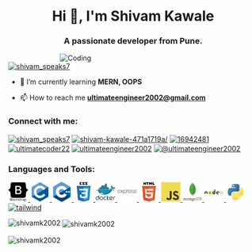 <h1 align="center">Hi 👋, I'm Shivam Kawale</h1>
<h3 align="center">A passionate developer from Pune.</h3>
<img align="right" alt="Coding" width="400" src="https://c.tenor.com/-SV9TjUGabMAAAAM/hacker-python.gif">

<p align="left"> <a href="https://twitter.com/shivam_speaks7" target="blank"><img src="https://img.shields.io/twitter/follow/shivam_speaks7?logo=twitter&style=for-the-badge" alt="shivam_speaks7" /></a> </p>

- 🌱 I’m currently learning **MERN, OOPS**

- 📫 How to reach me **ultimateengineer2002@gmail.com**

<h3 align="left">Connect with me:</h3>
<p align="left">
<a href="https://twitter.com/shivam_speaks7" target="blank"><img align="center" src="https://raw.githubusercontent.com/rahuldkjain/github-profile-readme-generator/master/src/images/icons/Social/twitter.svg" alt="shivam_speaks7" height="30" width="40" /></a>
<a href="https://linkedin.com/in/shivam-kawale-471a1719a/" target="blank"><img align="center" src="https://raw.githubusercontent.com/rahuldkjain/github-profile-readme-generator/master/src/images/icons/Social/linked-in-alt.svg" alt="shivam-kawale-471a1719a/" height="30" width="40" /></a>
<a href="https://stackoverflow.com/users/16942481" target="blank"><img align="center" src="https://raw.githubusercontent.com/rahuldkjain/github-profile-readme-generator/master/src/images/icons/Social/stack-overflow.svg" alt="16942481" height="30" width="40" /></a>
<a href="https://www.hackerrank.com/ultimatecoder22" target="blank"><img align="center" src="https://raw.githubusercontent.com/rahuldkjain/github-profile-readme-generator/master/src/images/icons/Social/hackerrank.svg" alt="ultimatecoder22" height="30" width="40" /></a>
<a href="https://www.leetcode.com/ultimateengineer2002" target="blank"><img align="center" src="https://raw.githubusercontent.com/rahuldkjain/github-profile-readme-generator/master/src/images/icons/Social/leet-code.svg" alt="ultimateengineer2002" height="30" width="40" /></a>
<a href="https://www.hackerearth.com/@ultimateengineer2002" target="blank"><img align="center" src="https://raw.githubusercontent.com/rahuldkjain/github-profile-readme-generator/master/src/images/icons/Social/hackerearth.svg" alt="@ultimateengineer2002" height="30" width="40" /></a>
</p>

<h3 align="left">Languages and Tools:</h3>
<p align="left"> <a href="https://getbootstrap.com" target="_blank" rel="noreferrer"> <img src="https://raw.githubusercontent.com/devicons/devicon/master/icons/bootstrap/bootstrap-plain-wordmark.svg" alt="bootstrap" width="40" height="40"/> </a> <a href="https://www.cprogramming.com/" target="_blank" rel="noreferrer"> <img src="https://raw.githubusercontent.com/devicons/devicon/master/icons/c/c-original.svg" alt="c" width="40" height="40"/> </a> <a href="https://www.w3schools.com/cpp/" target="_blank" rel="noreferrer"> <img src="https://raw.githubusercontent.com/devicons/devicon/master/icons/cplusplus/cplusplus-original.svg" alt="cplusplus" width="40" height="40"/> </a> <a href="https://www.w3schools.com/css/" target="_blank" rel="noreferrer"> <img src="https://raw.githubusercontent.com/devicons/devicon/master/icons/css3/css3-original-wordmark.svg" alt="css3" width="40" height="40"/> </a> <a href="https://www.docker.com/" target="_blank" rel="noreferrer"> <img src="https://raw.githubusercontent.com/devicons/devicon/master/icons/docker/docker-original-wordmark.svg" alt="docker" width="40" height="40"/> </a> <a href="https://expressjs.com" target="_blank" rel="noreferrer"> <img src="https://raw.githubusercontent.com/devicons/devicon/master/icons/express/express-original-wordmark.svg" alt="express" width="40" height="40"/> </a> <a href="https://www.w3.org/html/" target="_blank" rel="noreferrer"> <img src="https://raw.githubusercontent.com/devicons/devicon/master/icons/html5/html5-original-wordmark.svg" alt="html5" width="40" height="40"/> </a> <a href="https://developer.mozilla.org/en-US/docs/Web/JavaScript" target="_blank" rel="noreferrer"> <img src="https://raw.githubusercontent.com/devicons/devicon/master/icons/javascript/javascript-original.svg" alt="javascript" width="40" height="40"/> </a> <a href="https://www.mongodb.com/" target="_blank" rel="noreferrer"> <img src="https://raw.githubusercontent.com/devicons/devicon/master/icons/mongodb/mongodb-original-wordmark.svg" alt="mongodb" width="40" height="40"/> </a> <a href="https://nodejs.org" target="_blank" rel="noreferrer"> <img src="https://raw.githubusercontent.com/devicons/devicon/master/icons/nodejs/nodejs-original-wordmark.svg" alt="nodejs" width="40" height="40"/> </a> <a href="https://www.python.org" target="_blank" rel="noreferrer"> <img src="https://raw.githubusercontent.com/devicons/devicon/master/icons/python/python-original.svg" alt="python" width="40" height="40"/> </a> <a href="https://tailwindcss.com/" target="_blank" rel="noreferrer"> <img src="https://www.vectorlogo.zone/logos/tailwindcss/tailwindcss-icon.svg" alt="tailwind" width="40" height="40"/> </a> </p>

<p><img align="left" src="https://github-readme-stats.vercel.app/api/top-langs?username=shivamk2002&show_icons=true&locale=en&layout=compact" alt="shivamk2002" /></p>

<p>&nbsp;<img align="center" src="https://github-readme-stats.vercel.app/api?username=shivamk2002&show_icons=true&locale=en" alt="shivamk2002" /></p>

<p><img align="center" src="https://github-readme-streak-stats.herokuapp.com/?user=shivamk2002&" alt="shivamk2002" /></p>

